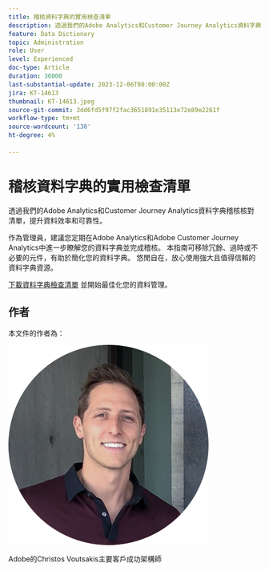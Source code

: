```yaml
---
title: 稽核資料字典的實用檢查清單
description: 透過我們的Adobe Analytics和Customer Journey Analytics資料字典稽核核對清單，提升資料效率和可靠性。
feature: Data Dictionary
topic: Administration
role: User
level: Experienced
doc-type: Article
duration: 36000
last-substantial-update: 2023-12-06T00:00:00Z
jira: KT-14613
thumbnail: KT-14613.jpeg
source-git-commit: 3dd6fd5f97f2fac3651891e35113e72e89e2261f
workflow-type: tm+mt
source-wordcount: '130'
ht-degree: 4%

---
```



# 稽核資料字典的實用檢查清單

透過我們的Adobe Analytics和Customer Journey Analytics資料字典稽核核對清單，提升資料效率和可靠性。

作為管理員，建議您定期在Adobe Analytics和Adobe Customer Journey Analytics中進一步瞭解您的資料字典並完成稽核。 本指南可移除冗餘、過時或不必要的元件，有助於簡化您的資料字典。 悠閒自在，放心使用強大且值得信賴的資料字典資源。

[下載資料字典檢查清單](https://www.adobe.com/content/dam/www/us/en/digital-experience/in-product/images/Adobe_Analytics_Data_Dictionary_Checklist.pdf) 並開始最佳化您的資料管理。

## 作者

本文件的作者為：

![赫里斯托斯·武察基斯](assets/christos-headshot.png)

Adobe的Christos Voutsakis主要客戶成功架構師